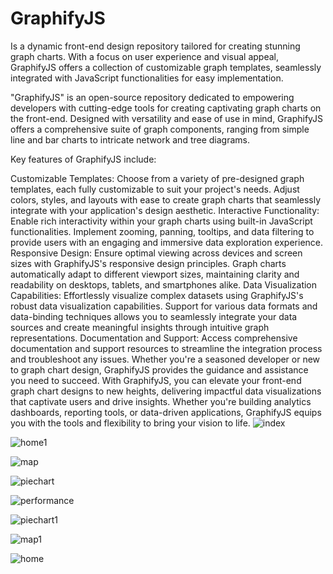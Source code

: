 # GraphifyJS
Is a dynamic front-end design repository tailored for creating stunning graph charts. With a focus on user experience and visual appeal, GraphifyJS offers a collection of customizable graph templates, seamlessly integrated with JavaScript functionalities for easy implementation.

"GraphifyJS" is an open-source repository dedicated to empowering developers with cutting-edge tools for creating captivating graph charts on the front-end. Designed with versatility and ease of use in mind, GraphifyJS offers a comprehensive suite of graph components, ranging from simple line and bar charts to intricate network and tree diagrams.

Key features of GraphifyJS include:

Customizable Templates: Choose from a variety of pre-designed graph templates, each fully customizable to suit your project's needs. Adjust colors, styles, and layouts with ease to create graph charts that seamlessly integrate with your application's design aesthetic.
Interactive Functionality: Enable rich interactivity within your graph charts using built-in JavaScript functionalities. Implement zooming, panning, tooltips, and data filtering to provide users with an engaging and immersive data exploration experience.
Responsive Design: Ensure optimal viewing across devices and screen sizes with GraphifyJS's responsive design principles. Graph charts automatically adapt to different viewport sizes, maintaining clarity and readability on desktops, tablets, and smartphones alike.
Data Visualization Capabilities: Effortlessly visualize complex datasets using GraphifyJS's robust data visualization capabilities. Support for various data formats and data-binding techniques allows you to seamlessly integrate your data sources and create meaningful insights through intuitive graph representations.
Documentation and Support: Access comprehensive documentation and support resources to streamline the integration process and troubleshoot any issues. Whether you're a seasoned developer or new to graph chart design, GraphifyJS provides the guidance and assistance you need to succeed.
With GraphifyJS, you can elevate your front-end graph chart designs to new heights, delivering impactful data visualizations that captivate users and drive insights. Whether you're building analytics dashboards, reporting tools, or data-driven applications, GraphifyJS equips you with the tools and flexibility to bring your vision to life.
![index](https://github.com/SYEDMUSTAFA0/GraphifyJS/assets/132648557/8c2840f9-b1e4-446c-a43d-f5f73085814b)

![home1](https://github.com/SYEDMUSTAFA0/GraphifyJS/assets/132648557/af944566-2239-4c12-8df2-43c40621fc20)

![map](https://github.com/SYEDMUSTAFA0/GraphifyJS/assets/132648557/a5e06cd7-c977-43bb-80ab-49cfbb26a639)

![piechart](https://github.com/SYEDMUSTAFA0/GraphifyJS/assets/132648557/a0639807-5eeb-4660-b853-434ef349cecf)

![performance](https://github.com/SYEDMUSTAFA0/GraphifyJS/assets/132648557/1e472829-990a-4e69-b1dc-8d75380d197d)


![piechart1](https://github.com/SYEDMUSTAFA0/GraphifyJS/assets/132648557/844a54b5-ccfc-49e0-a65b-d42ad3de3fa3)

![map1](https://github.com/SYEDMUSTAFA0/GraphifyJS/assets/132648557/4281dc13-1b21-45dd-9c96-4d5c9b309fdf)

![home](https://github.com/SYEDMUSTAFA0/GraphifyJS/assets/132648557/213e738a-b1a8-4002-a725-2a471abb53a7)


